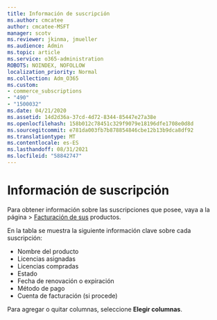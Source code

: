 ```yaml
---
title: Información de suscripción
ms.author: cmcatee
author: cmcatee-MSFT
manager: scotv
ms.reviewer: jkinma, jmueller
ms.audience: Admin
ms.topic: article
ms.service: o365-administration
ROBOTS: NOINDEX, NOFOLLOW
localization_priority: Normal
ms.collection: Adm_O365
ms.custom:
- commerce_subscriptions
- "490"
- "1500032"
ms.date: 04/21/2020
ms.assetid: 14d2d36a-37cd-4d72-8344-85447e27a38e
ms.openlocfilehash: 158b012c78451c329f9079e18196dfe1708e0d8d
ms.sourcegitcommit: e781da003fb7b878854846cbe12b13b9dca8df92
ms.translationtype: MT
ms.contentlocale: es-ES
ms.lasthandoff: 08/31/2021
ms.locfileid: "58842747"
---
```

# <a name="subscription-information"></a>Información de suscripción

Para obtener información sobre las suscripciones  que posee, vaya a la página \> [Facturación de sus](https://go.microsoft.com/fwlink/p/?linkid=842054) productos.
  
En la tabla se muestra la siguiente información clave sobre cada suscripción:
  
- Nombre del producto
- Licencias asignadas
- Licencias compradas
- Estado
- Fecha de renovación o expiración
- Método de pago
- Cuenta de facturación (si procede)
 
Para agregar o quitar columnas, seleccione **Elegir columnas**.